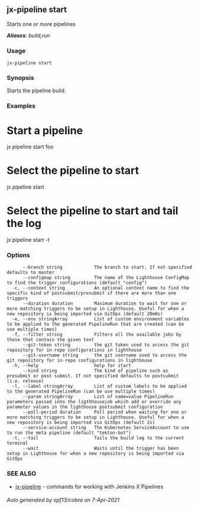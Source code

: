 ## jx-pipeline start

Starts one or more pipelines

***Aliases**: build,run*

### Usage

```
jx-pipeline start
```

### Synopsis

Starts the pipeline build.

### Examples

  # Start a pipeline
  jx pipeline start foo
  
  # Select the pipeline to start
  jx pipeline start
  
  # Select the pipeline to start and tail the log
  jx pipeline start -t

### Options

```
      --branch string            The branch to start. If not specified defaults to master
      --configmap string         The name of the Lighthouse ConfigMap to find the trigger configurations (default "config")
  -c, --context string           An optional context name to find the specific kind of postsubmit/presubmit if there are more than one triggers
      --duration duration        Maximum duration to wait for one or more matching triggers to be setup in Lighthouse. Useful for when a new repository is being imported via GitOps (default 20m0s)
  -e, --env stringArray          List of custom environment variables to be applied to the generated PipelineRun that are created (can be use multiple times)
  -f, --filter string            Filters all the available jobs by those that contain the given text
      --git-token string         the git token used to access the git repository for in-repo configurations in lighthouse
      --git-username string      the git username used to access the git repository for in-repo configurations in lighthouse
  -h, --help                     help for start
      --kind string              The kind of pipeline such as presubmit or post submit. If not specified defaults to postsubmit (i.e. release)
  -l, --label stringArray        List of custom labels to be applied to the generated PipelineRun (can be use multiple times)
      --param stringArray        List of name=value PipelineRun parameters passed into the ligthhousejob which add or override any parameter values in the lighthouse postsubmit configuration
      --poll-period duration     Poll period when waiting for one or more matching triggers to be setup in Lighthouse. Useful for when a new repository is being imported via GitOps (default 2s)
      --service-account string   The Kubernetes ServiceAccount to use to run the meta pipeline (default "tekton-bot")
  -t, --tail                     Tails the build log to the current terminal
      --wait                     Waits until the trigger has been setup in Lighthouse for when a new repository is being imported via GitOps
```

### SEE ALSO

* [jx-pipeline](jx-pipeline.md)	 - commands for working with Jenkins X Pipelines

###### Auto generated by spf13/cobra on 7-Apr-2021
